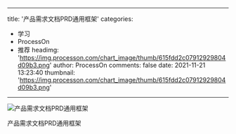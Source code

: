 
---
title: '产品需求文档PRD通用框架'
categories: 
 - 学习
 - ProcessOn
 - 推荐
headimg: 'https://img.processon.com/chart_image/thumb/615fdd2c07912929804d09b3.png'
author: ProcessOn
comments: false
date: 2021-11-21 13:23:40
thumbnail: 'https://img.processon.com/chart_image/thumb/615fdd2c07912929804d09b3.png'
---

<div>   
<img class="thumb" alt="产品需求文档PRD通用框架" src="https://img.processon.com/chart_image/thumb/615fdd2c07912929804d09b3.png" referrerpolicy="no-referrer">
<p>产品需求文档PRD通用框架</p>  
</div>
            